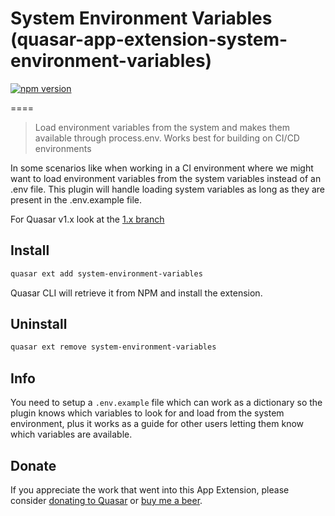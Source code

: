 # System Environment Variables (quasar-app-extension-system-environment-variables)

[![npm version](https://badge.fury.io/js/quasar-app-extension-system-environment-variables.svg)](https://badge.fury.io/js/quasar-app-extension-system-environment-variables)

====
> Load environment variables from the system and makes them available through process.env. Works best for building on CI/CD environments

In some scenarios like when working in a CI environment where we might want to load environment variables from the system variables instead of an .env file. This plugin will handle loading system variables as long as they are present in the .env.example file.

For Quasar v1.x look at the [1.x branch](https://github.com/marcorivm/quasar-app-extension-system-environment-variables/tree/1.x)

## Install

```bash
quasar ext add system-environment-variables
```

Quasar CLI will retrieve it from NPM and install the extension.

## Uninstall

```bash
quasar ext remove system-environment-variables
```

## Info

You need to setup a `.env.example` file which can work as a dictionary so the plugin knows which variables to look for and load from the system environment, plus it works as a guide for other users letting them know which variables are available.

## Donate

If you appreciate the work that went into this App Extension, please consider [donating to Quasar](https://donate.quasar.dev) or [buy me a beer](https://www.buymeacoffee.com/marcorivm).
